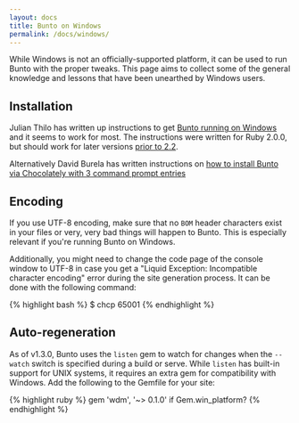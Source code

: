 ```yaml
---
layout: docs
title: Bunto on Windows
permalink: /docs/windows/
---
```


While Windows is not an officially-supported platform, it can be used to run
Bunto with the proper tweaks. This page aims to collect some of the general
knowledge and lessons that have been unearthed by Windows users.

## Installation

Julian Thilo has written up instructions to get
[Bunto running on Windows][windows-installation] and it seems to work for most.
The instructions were written for Ruby 2.0.0, but should work for later versions
[prior to 2.2][hitimes-issue].

Alternatively David Burela has written instructions on [how to install Bunto via Chocolately with 3 command prompt entries](https://davidburela.wordpress.com/2015/11/28/easily-install-bunto-on-windows-with-3-command-prompt-entries-and-chocolatey/)

## Encoding

If you use UTF-8 encoding, make sure that no `BOM` header
characters exist in your files or very, very bad things will happen to
Bunto. This is especially relevant if you're running Bunto on Windows.

Additionally, you might need to change the code page of the console window to UTF-8
in case you get a "Liquid Exception: Incompatible character encoding" error during
the site generation process. It can be done with the following command:

{% highlight bash %}
$ chcp 65001
{% endhighlight %}

[windows-installation]: http://bunto-windows.juthilo.com/
[hitimes-issue]: https://github.com/copiousfreetime/hitimes/issues/40

## Auto-regeneration

As of v1.3.0, Bunto uses the `listen` gem to watch for changes when the
`--watch` switch is specified during a build or serve. While `listen` has
built-in support for UNIX systems, it requires an extra gem for compatibility
with Windows. Add the following to the Gemfile for your site:

{% highlight ruby %}
gem 'wdm', '~> 0.1.0' if Gem.win_platform?
{% endhighlight %}
